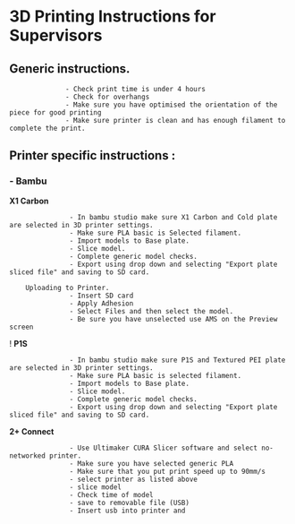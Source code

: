 # 3D Printing Instructions for Supervisors
## Generic instructions. 

                  - Check print time is under 4 hours
                  - Check for overhangs 
                  - Make sure you have optimised the orientation of the piece for good printing
                  - Make sure printer is clean and has enough filament to complete the print.
                  

## Printer specific instructions :
### - Bambu
  **X1 Carbon** 
  
                   - In bambu studio make sure X1 Carbon and Cold plate are selected in 3D printer settings. 
                   - Make sure PLA basic is Selected filament. 
                   - Import models to Base plate. 
                   - Slice model.
                   - Complete generic model checks.
                   - Export using drop down and selecting "Export plate sliced file" and saving to SD card.

        Uploading to Printer.
                   - Insert SD card
                   - Apply Adhesion
                   - Select Files and then select the model.
                   - Be sure you have unselected use AMS on the Preview screen 
  !
**P1S** 

                   - In bambu studio make sure P1S and Textured PEI plate are selected in 3D printer settings. 
                   - Make sure PLA basic is selected filament. 
                   - Import models to Base plate. 
                   - Slice model.
                   - Complete generic model checks.
                   - Export using drop down and selecting "Export plate sliced file" and saving to SD card.
                   
**2+ Connect**

                   - Use Ultimaker CURA Slicer software and select no-networked printer.
                   - Make sure you have selected generic PLA
                   - Make sure that you put print speed up to 90mm/s
                   - select printer as listed above 
                   - slice model
                   - Check time of model
                   - save to removable file (USB)
                   - Insert usb into printer and 
               
                   
                   
                   
     
